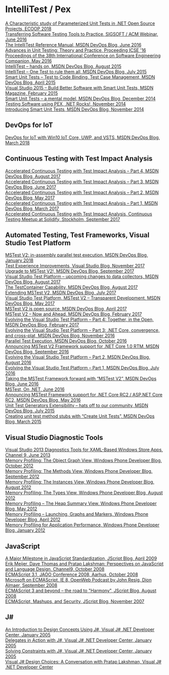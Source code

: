 # IntelliTest / Pex
[A Characteristic study of Parameterized Unit Tests in .NET Open Source Projects, ECOOP 2018](http://drops.dagstuhl.de/opus/volltexte/2018/9210/pdf/LIPIcs-ECOOP-2018-5.pdf)  
[Transferring Software Testing Tools to Practice, SIGSOFT / ACM Webinar, June 2016]()  
[The IntelliTest Reference Manual, MSDN DevOps Blog, June 2016]()  
[Advances in Unit Testing: Theory and Practice, Proceeding ICSE '16 Proceedings of the 38th International Conference on Software Engineering Companion, May 2016]()  
[IntelliTest – hands on, MSDN DevOps Blog, August 2015]()  
[IntelliTest – One Test to rule them all, MSDN DevOps Blog, July 2015]()  
[Smart Unit Tests – Test to Code Binding, Test Case Management, MSDN DevOps Blog, April 2015]()  
[Visual Studio 2015 – Build Better Software with Smart Unit Tests, MSDN Magazine, February 2015]()  
[Smart Unit Tests – a mental model, MSDN DevOps Blog, December 2014]()  
[Testing Software using PEX, .NET Rocks!, November 2014]()  
[Introducing Smart Unit Tests, MSDN DevOps Blog, November 2014]()  

## DevOps for IoT
[DevOps for IoT with Win10 IoT Core, UWP, and VSTS, MSDN DevOps Blog, March 2018](https://devblogs.microsoft.com/devops/devops-for-iot-with-win10-iot-core-uwp-and-vsts/)

## Continuous Testing with Test Impact Analysis
[Accelerated Continuous Testing with Test Impact Analysis – Part 4, MSDN DevOps Blog, August 2017]()  
[Accelerated Continuous Testing with Test Impact Analysis – Part 3, MSDN DevOps Blog, June 2017]()  
[Accelerated Continuous Testing with Test Impact Analysis – Part 2, MSDN DevOps Blog, May 2017]()  
[Accelerated Continuous Testing with Test Impact Analysis – Part 1, MSDN DevOps Blog, March 2017]()  
[Accelerated Continuous Testing with Test Impact Analysis, Continuous Testing Meetup at Solidify, Stockholm, September 2017]()  

## Automated Testing, Test Frameworks, Visual Studio Test Platform
[MSTest V2: in-assembly parallel test execution, MSDN DevOps Blog, January 2018]()  
[Test Experience Improvements, Visual Studio Blog, November 2017]()  
[Upgrade to MSTest V2!, MSDN DevOps Blog, September 2017]()  
[Visual Studio Test Platform – upcoming changes to data collectors, MSDN DevOps Blog, August 2017]()  
[The TestContainer Capability, MSDN DevOps Blog, August 2017]()  
[Extending MSTest V2, MSDN DevOps Blog, July 2017]()  
[Visual Studio Test Platform, MSTest V2 – Transparent Development, MSDN DevOps Blog, May 2017]()  
[MSTest V2 is open source, MSDN DevOps Blog, April 2017]()  
[MSTest V2 – Now and Ahead, MSDN DevOps Blog, February 2017]()  
[Evolving the Visual Studio Test Platform – Part 4: Together, in the Open, MSDN DevOps Blog, February 2017]()  
[Evolving the Visual Studio Test Platform – Part 3: .NET Core, convergence, and cross-plat, MSDN DevOps Blog, November 2016]()  
[Parallel Test Execution, MSDN DevOps Blog, October 2016]()  
[Announcing MSTest V2 Framework support for .NET Core 1.0 RTM, MSDN DevOps Blog, September 2016]()  
[Evolving the Visual Studio Test Platform – Part 2, MSDN DevOps Blog, August 2016]()  
[Evolving the Visual Studio Test Platform – Part 1, MSDN DevOps Blog, July 2016]()  
[Taking the MSTest Framework forward with “MSTest V2”, MSDN DevOps Blog, June 2016]()  
[MSTest, On .NET, June 2016]()  
[Announcing MSTest Framework support for .NET Core RC2 / ASP.NET Core RC2, MSDN DevOps Blog, May 2016]()  
[Unit Test Generators Extensibility – hats off to our community, MSDN DevOps Blog, July 2015]()  
[Creating unit test method stubs with “Create Unit Tests”, MSDN DevOps Blog, March 2015]()  

## Visual Studio Diagnostic Tools
[Visual Studio 2013 Diagnostics Tools for XAML-Based Windows Store Apps, Channel 9, June 2013]()  
[Memory Profiling: The Object Graph View, Windows Phone Developer Blog, October 2012]()  
[Memory Profiling: The Methods View, Windows Phone Developer Blog, September 2012]()  
[Memory Profiling: The Instances View, Windows Phone Developer Blog, August 2012]()  
[Memory Profiling: The Types View, Windows Phone Developer Blog, August 2012]()  
[Memory Profiling – The Heap Summary View, Windows Phone Developer Blog, May 2012]()  
[Memory Profiling – Launching, Graphs and Markers, Windows Phone Developer Blog, April 2012]()  
[Memory Profiling for Application Performance, Windows Phone Developer Blog, January 2012]()  

## JavaScript
[A Major Milestone in JavaScript Standardization, JScript Blog, April 2009]()  
[Erik Meijer, Dave Thomas and Pratap Lakshman: Perspectives on JavaScript and Language Design, Channel9, October 2008]()  
[ECMAScript 3.1, JAOO Conference 2008, Aarhus, October 2008]()  
[Microsoft on ECMAScript, IE 8, OpenWeb Podcast by John Resig, Dion Almaer, September 2008]()  
[ECMAScript 3 and beyond – the road to "Harmony", JScript Blog, August 2008]()  
[ECMAScript, Mashups, and Security, JScript Blog, November 2007]()  

## J#
[An Introduction to Design Concepts Using J#, Visual J# .NET Developer Center, January 2005]()  
[Delegates in Action with J#, Visual J# .NET Developer Center, January 2005]()  
[Solving Constraints with J#, Visual J# .NET Developer Center, January 2005]()  
[Visual J# Design Choices: A Conversation with Pratap Lakshman, Visual J# .NET Developer Center]()  
